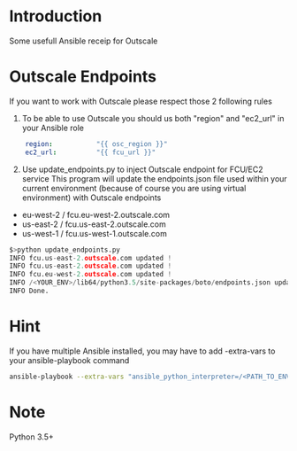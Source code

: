 # Introduction
Some usefull Ansible receip for Outscale

# Outscale Endpoints
If you want to work with Outscale please respect those 2 following rules


1. To be able to use Outscale you should us both "region" and "ec2_url" in your Ansible role

``` yaml
    region:           "{{ osc_region }}"
    ec2_url:          "{{ fcu_url }}"
```

2. Use update_endpoints.py to inject Outscale endpoint for FCU/EC2 service
This program will update the endpoints.json file used within your current environment (because of course you are using virtual environment) with Outscale endpoints
- eu-west-2 / fcu.eu-west-2.outscale.com
- us-east-2 / fcu.us-east-2.outscale.com
- us-west-1 / fcu.us-west-1.outscale.com

``` python
$>python update_endpoints.py
INFO fcu.us-east-2.outscale.com updated !
INFO fcu.us-east-2.outscale.com updated !
INFO fcu.eu-west-2.outscale.com updated !
INFO /<YOUR_ENV>/lib64/python3.5/site-packages/boto/endpoints.json update with succes
INFO Done.
```


# Hint
If you have multiple Ansible installed, you may have to add -extra-vars to your ansible-playbook command
``` bash
ansible-playbook --extra-vars "ansible_python_interpreter=/<PATH_TO_ENV>/bin/python"
```

# Note
Python 3.5+
